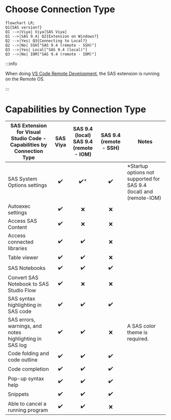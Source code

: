 # Choose Connection Type

```mermaid
flowchart LR;
Q1{SAS version?}
Q1 -->|Viya| Viya[SAS Viya]
Q1 -->|SAS 9.4| Q2{Extension on Windows?}
Q2 -->|Yes| Q3{Connecting to Local?}
Q2 -->|No| SSH["SAS 9.4 (remote - SSH)"]
Q3 -->|Yes| Local["SAS 9.4 (local)"]
Q3 -->|No| IOM["SAS 9.4 (remote - IOM)"]
```

:::info

When doing [VS Code Remote Development](https://code.visualstudio.com/docs/remote/remote-overview), the SAS extension is running on the Remote OS.

:::

# Capabilities by Connection Type

| SAS Extension for Visual Studio Code - Capabilities by Connection Type |      SAS Viya      | SAS 9.4 (local) <br/> SAS 9.4 (remote - IOM) | SAS 9.4 (remote - SSH) | Notes                                                                |
| ---------------------------------------------------------------------- | :----------------: | :------------------------------------------: | :--------------------: | -------------------------------------------------------------------- |
| SAS System Options settings                                            | :heavy_check_mark: |             :heavy_check_mark:\*             |   :heavy_check_mark:   | \*Startup options not supported for SAS 9.4 (local) and (remote-IOM) |
| Autoexec settings                                                      | :heavy_check_mark: |                     :x:                      |          :x:           |
| Access SAS Content                                                     | :heavy_check_mark: |                     :x:                      |          :x:           |
| Access connected libraries                                             | :heavy_check_mark: |              :heavy_check_mark:              |          :x:           |
| Table viewer                                                           | :heavy_check_mark: |              :heavy_check_mark:              |          :x:           |
| SAS Notebooks                                                          | :heavy_check_mark: |              :heavy_check_mark:              |   :heavy_check_mark:   |
| Convert SAS Notebook to SAS Studio Flow                                | :heavy_check_mark: |                     :x:                      |          :x:           |
| SAS syntax highlighting in SAS code                                    | :heavy_check_mark: |              :heavy_check_mark:              |   :heavy_check_mark:   |
| SAS errors, warnings, and notes highlighting in SAS log                | :heavy_check_mark: |              :heavy_check_mark:              |          :x:           | A SAS color theme is required.                                       |
| Code folding and code outline                                          | :heavy_check_mark: |              :heavy_check_mark:              |   :heavy_check_mark:   |
| Code completion                                                        | :heavy_check_mark: |              :heavy_check_mark:              |   :heavy_check_mark:   |
| Pop-up syntax help                                                     | :heavy_check_mark: |              :heavy_check_mark:              |   :heavy_check_mark:   |
| Snippets                                                               | :heavy_check_mark: |              :heavy_check_mark:              |   :heavy_check_mark:   |
| Able to cancel a running program                                       | :heavy_check_mark: |              :heavy_check_mark:              |          :x:           |

